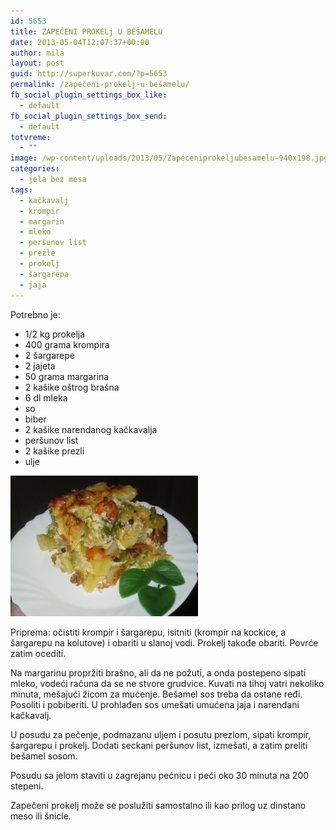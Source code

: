 ```yaml
---
id: 5653
title: ZAPEČENI PROKELj U BEŠAMELU
date: 2013-05-04T12:07:37+00:00
author: mila
layout: post
guid: http://superkuvar.com/?p=5653
permalink: /zapečeni-prokelj-u-bešamelu/
fb_social_plugin_settings_box_like:
  - default
fb_social_plugin_settings_box_send:
  - default
totvreme:
  - ""
image: /wp-content/uploads/2013/05/Zapeceniprokeljubesamelu-940x198.jpg
categories:
  - jela bez mesa
tags:
  - kačkavalj
  - krompir
  - margarin
  - mleko
  - peršunov list
  - prezle
  - prokelj
  - šargarepa
  - jaja
---
```

Potrebno je:

  * 1/2 kg prokelja
  * 400 grama krompira
  * 2 šargarepe
  * 2 jajeta
  * 50 grama margarina
  * 2 kašike oštrog brašna
  * 6 dl mleka
  * so
  * biber
  * 2 kašike narendanog kačkavalja
  * peršunov list
  * 2 kašike prezli
  * ulje

<img class="alignnone size-medium wp-image-5654" src="/wp-content/uploads/2013/05/Zapeceniprokeljubesamelu-300x225.jpg" alt="Zapeceniprokeljubesamelu" width="300" height="225" /> 

Priprema: očistiti krompir i šargarepu, isitniti (krompir na kockice, a šargarepu na kolutove) i obariti u slanoj vodi. Prokelj takođe obariti. Povrće zatim ocediti.

Na margarinu propržiti brašno, ali da ne požuti, a onda postepeno sipati mleko, vodeći računa da se ne stvore grudvice. Kuvati na tihoj vatri nekoliko minuta, mešajući žicom za mućenje. Bešamel sos treba da ostane ređi. Posoliti i pobiberiti. U prohlađen sos umešati umućena jaja i narendani kačkavalj.

U posudu za pečenje, podmazanu uljem i posutu prezlom, sipati krompir, šargarepu i prokelj. Dodati seckani peršunov list, izmešati, a zatim preliti bešamel sosom.

Posudu sa jelom staviti u zagrejanu pećnicu i peći oko 30 minuta na 200 stepeni.

Zapečeni prokelj može se poslužiti samostalno ili kao prilog uz dinstano meso ili šnicle.